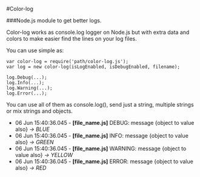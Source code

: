 #Color-log

###Node.js module to get better logs. 

Color-log works as console.log logger on Node.js but with extra data and colors to make easier find the lines on your log files.

You can use simple as:

    var color-log = require('path/color-log.js');
    var log = new color-log(isLogEnabled, isDebugEnabled, filename);
    
    log.Debug(...);
    log.Info(...);
    log.Warning(...);
    log.Error(...);

You can use all of them as console.log(), send just a string, multiple strings or mix strings and objects.

- 06 Jun 15:40:36.045 - **[file_name.js]** DEBUG: message {object to value also} *-> BLUE*
- 06 Jun 15:40:36.045 - **[file_name.js]** INFO: message {object to value also} *-> GREEN*
- 06 Jun 15:40:36.045 - **[file_name.js]** WARNING: message {object to value also} *-> YELLOW*
- 06 Jun 15:40:36.045 - **[file_name.js]** ERROR: message {object to value also} *-> RED*
